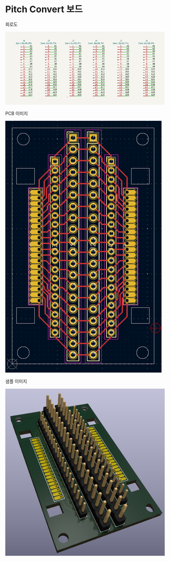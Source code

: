 # Pitch Convert 보드


회로도

![회로도](images/sch_image.png)

PCB 이미지

![PCB](images/pcb_image.png)

샘플 이미지

![샘플](images/sample_01.jpg)
